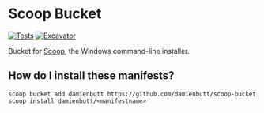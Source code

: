 # Scoop Bucket

[![Tests](https://github.com/damienbutt/scoop-bucket/actions/workflows/ci.yml/badge.svg)](https://github.com/<username>/<bucketname>/actions/workflows/ci.yml)
[![Excavator](https://github.com/damienbutt/scoop-bucket/actions/workflows/excavator.yml/badge.svg)](https://github.com/damienbutt/scoop-bucket/actions/workflows/excavator.yml)

Bucket for [Scoop](https://scoop.sh), the Windows command-line installer.

## How do I install these manifests?

```pwsh
scoop bucket add damienbutt https://github.com/damienbutt/scoop-bucket
scoop install damienbutt/<manifestname>
```
